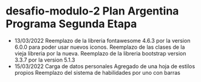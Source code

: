 # desafio-modulo-2 Plan Argentina Programa Segunda Etapa

- 13/03/2022
Reemplazo de la libreria fontawesome 4.6.3 por la version 6.0.0 para poder usar nuevos iconos. Reemplazo de las clases de la vieja libreria por la nueva.
Reemplazo de la libreria bootstrap version 3.3.7 por la version 5.1.3
- 15/03/2022
Carga de datos personales
Agregado de una hoja de estilos propios
Reemplazo del sistema de habilidades por uno con barras
